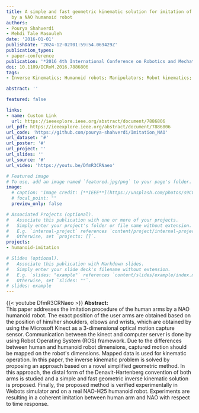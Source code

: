 ```yaml
---
title: A simple and fast geometric kinematic solution for imitation of human arms
  by a NAO humanoid robot
authors:
- Pourya Shahverdi
- Mehdi Tale Masouleh
date: '2016-01-01'
publishDate: '2024-12-02T01:59:54.069429Z'
publication_types:
- paper-conference
publication: '*2016 4th International Conference on Robotics and Mechatronics (ICROM)*'
doi: 10.1109/ICRoM.2016.7886806
tags:
- Inverse Kinematics; Humanoid robots; Manipulators; Robot kinematics; Geometric Solution

abstract: ''

featured: false

links:
- name: Custom Link
  url: https://ieeexplore.ieee.org/abstract/document/7886806
url_pdf: https://ieeexplore.ieee.org/abstract/document/7886806
url_code: 'https://github.com/pourya-shahverdi/Imitation_NAO'
url_dataset: '#'
url_poster: '#'
url_project: ''
url_slides: ''
url_source: '#'
url_video: 'https://youtu.be/DfmR3CRNaeo'

# Featured image
# To use, add an image named `featured.jpg/png` to your page's folder. 
image:
  # caption: 'Image credit: [**IEEE**](https://unsplash.com/photos/s9CC2SKySJM)'
  # focal_point: ""
  preview_only: false

# Associated Projects (optional).
#   Associate this publication with one or more of your projects.
#   Simply enter your project's folder or file name without extension.
#   E.g. `internal-project` references `content/project/internal-project/index.md`.
#   Otherwise, set `projects: []`.
projects:
- humanoid-imitation

# Slides (optional).
#   Associate this publication with Markdown slides.
#   Simply enter your slide deck's filename without extension.
#   E.g. `slides: "example"` references `content/slides/example/index.md`.
#   Otherwise, set `slides: ""`.
# slides: example
---
```

{{< youtube DfmR3CRNaeo >}}
**Abstract:**  
This paper addresses the imitation procedure of the human arms by a NAO humanoid robot. The exact position of the user arms are obtained based on the position of him/her shoulders, elbows and wrists, which are obtained by using the Microsoft Kinect as a 3-dimensional optical motion capture sensor. Communication between the kinect and computer server is done by using Robot Operating System (ROS) framework. Due to the differences between human and humanoid robot dimensions, captured motion should be mapped on the robot's dimensions. Mapped data is used for kinematic operation. In this paper, the inverse kinematic problem is solved by proposing an approach based on a novel simplified geometric method. In this approach, the distal form of the Denavit-Hartenberg convention of both arms is studied and a simple and fast geometric inverse kinematic solution is proposed. Finally, the proposed method is verified experimentally in Webots simulator and on a real NAO-H25 humanoid robot. Experiments are resulting in a coherent imitation between human arm and NAO with respect to time response.
